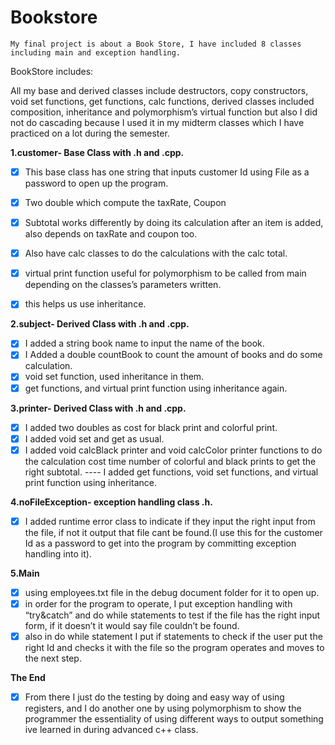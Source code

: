 # Bookstore
	My final project is about a Book Store, I have included 8 classes including main and exception handling.

BookStore includes:

All my base and derived classes include destructors, copy constructors, void set functions, get functions, calc functions, derived classes included composition, inheritance and polymorphism’s virtual function but also I did not do cascading because I used it in my midterm classes which I have practiced on a lot during the semester. 

**1.customer- Base Class with .h and .cpp.**
- [x] This base class has one string that inputs customer Id using File as a password to open up the program.
- [x] Two double which compute the taxRate, Coupon 
- [x] Subtotal works differently by doing its calculation after an item is added, also depends on taxRate and coupon too.
- [x] Also have calc classes to do the calculations with the calc total.
- [x] virtual print function useful for polymorphism to be called from main depending on the classes’s parameters written.
- [x] this helps us use inheritance.


**2.subject- Derived Class with .h and .cpp.**
- [x] I added a string book name to input the name of the book.
- [x] I Added a double countBook to count the amount of books and do some calculation.
- [x] void set function, used inheritance in them.
- [x] get functions, and virtual print function using inheritance again.

**3.printer- Derived Class with .h and .cpp.**
- [x] I added two doubles as cost for black print and colorful print.
- [x] I added void set and get as usual.
- [x] I added void calcBlack printer and void calcColor printer functions to do the calculation cost time number of colorful and black prints to get the right subtotal.
---- I added get functions, void set functions, and virtual print function using inheritance. 

**4.noFileException- exception handling class .h.**
- [x] I added runtime error class to indicate if they input the right input from the file, if not it output that file cant be found.(I use this for the customer Id as a password to get into the program by committing exception handling into it).

**5.Main**
- [x] using employees.txt file in the debug document folder for it to open up.
- [x] in order for the program to operate, I put exception handling with “try&catch” and do while statements to test if the file has the right input form, if it doesn’t it would say file couldn’t be found.
- [x] also in do while statement I put if statements  to check if the user put the right Id and checks it with the file so the program operates and moves to the next step.

**The End**
- [x] From there I just do the testing by doing and easy way of using registers, and I do another one by using polymorphism to show the programmer the essentiality of using different ways to output something ive learned in during advanced c++ class.

